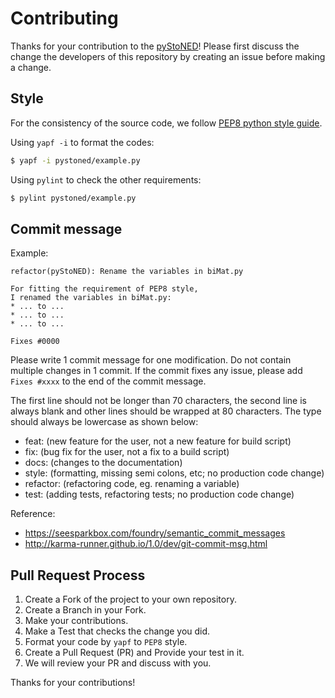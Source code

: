 # Contributing

Thanks for your contribution to the [pyStoNED](https://github.com/ds2010/StoNED-Python)!
Please first discuss the change the developers of this repository by creating an issue before making a change.

## Style

For the consistency of the source code, we follow [PEP8 python style guide](https://www.python.org/dev/peps/pep-0008/).

Using `yapf -i` to format the codes:
```bash
$ yapf -i pystoned/example.py
```

Using `pylint` to check the other requirements:
```bash
$ pylint pystoned/example.py
```

## Commit message
Example:
```
refactor(pyStoNED): Rename the variables in biMat.py

For fitting the requirement of PEP8 style, 
I renamed the variables in biMat.py:
* ... to ...
* ... to ...
* ... to ...

Fixes #0000
```

Please write 1 commit message for one modification. Do not contain multiple changes in 1 commit. If the commit fixes any issue, please add `Fixes #xxxx` to the end of the commit message.

The first line should not be longer than 70 characters, the second line is always blank and other lines should be wrapped at 80 characters. The type should always be lowercase as shown below:

* feat: (new feature for the user, not a new feature for build script)
* fix: (bug fix for the user, not a fix to a build script)
* docs: (changes to the documentation)
* style: (formatting, missing semi colons, etc; no production code change)
* refactor: (refactoring code, eg. renaming a variable)
* test: (adding tests, refactoring tests; no production code change)

Reference: 
* https://seesparkbox.com/foundry/semantic_commit_messages
* http://karma-runner.github.io/1.0/dev/git-commit-msg.html

## Pull Request Process

1. Create a Fork of the project to your own repository.
2. Create a Branch in your Fork.
3. Make your contributions.
4. Make a Test that checks the change you did.
5. Format your code by `yapf` to `PEP8` style.
6. Create a Pull Request (PR) and Provide your test in it.
7. We will review your PR and discuss with you.

Thanks for your contributions!
